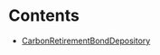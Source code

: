 

# Contents
- [CarbonRetirementBondDepository](CarbonRetirementBondDepository.sol/contract.CarbonRetirementBondDepository.md)
